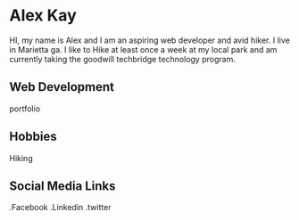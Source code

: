 # Alex Kay
HI, my name is Alex and I am an aspiring web developer and avid hiker. I live in Marietta ga. I like to Hike at least once a week at my local park and am currently taking the goodwill techbridge technology program.

## Web Development
portfolio

## Hobbies
Hiking

## Social Media Links 
.Facebook 
.Linkedin
.twitter